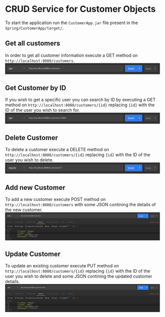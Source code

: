 # CRUD Service for Customer Objects

To start the application run the `CustomerApp.jar` file present in the `Spring/CustomerApp/target/`.

## Get all customers
In order to get all customer information execute a GET method on `http://localhost:8080/customers`.
![alt text](https://github.com/LuisJ3/Spring/blob/master/Screenshots/Screenshot%202019-10-23%20at%2009.13.01.png)

## Get Customer by ID
If you wish to get a specific user you can search by ID by executing a GET method on `http://localhost:8080/customers/{id}` replacing `{id}` with the ID of the user you wish to search for.
![alt text](https://github.com/LuisJ3/Spring/blob/master/Screenshots/Screenshot%202019-10-23%20at%2009.13.25.png)

## Delete Customer
To delete a customer execute a DELETE method on `http://localhost:8080/customers/{id}` replacing `{id}` with the ID of the user you wish to delete.
![alt text](https://github.com/LuisJ3/Spring/blob/master/Screenshots/Screenshot%202019-10-23%20at%2009.12.36.png)

## Add new Customer
To add a new customer execute POST method on `http://localhost:8080/customers` with some JSON contining the details of the new customer.
![alt text](https://github.com/LuisJ3/Spring/blob/master/Screenshots/Screenshot%202019-10-23%20at%2009.03.34.png)

## Update Customer
To update an existing customer execute PUT method on `http://localhost:8080/customers/{id}` replacing `{id}` with the ID of the user you wish to delete and some JSON contining the updated customer details.
![alt text](https://github.com/LuisJ3/Spring/blob/master/Screenshots/Screenshot%202019-10-23%20at%2009.14.58.png)
